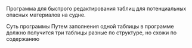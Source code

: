 Программа для быстрого редактирования таблиц для потенциальных  опасных материалов на судне.

Суть программы
Путем заполнения одной таблицы в программе должно получится три таблицы разные по структуре, но схожи по содержанию
